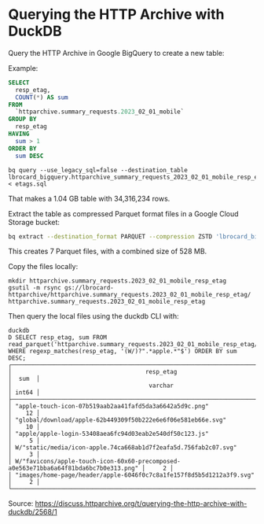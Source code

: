 # Querying the HTTP Archive with DuckDB

Query the HTTP Archive in Google BigQuery to create a new table:

Example:

```sql
SELECT
  resp_etag,
  COUNT(*) AS sum
FROM
  `httparchive.summary_requests.2023_02_01_mobile`
GROUP BY
  resp_etag
HAVING
  sum > 1
ORDER BY
  sum DESC
```

```shell
bq query --use_legacy_sql=false --destination_table lbrocard_bigquery.httparchive_summary_requests_2023_02_01_mobile_resp_etag < etags.sql
```

That makes a 1.04 GB table with 34,316,234 rows.

Extract the table as compressed Parquet format files in a Google Cloud Storage bucket:

```bash
bq extract --destination_format PARQUET --compression ZSTD 'lbrocard_bigquery.httparchive_summary_requests_2023_02_01_mobile_resp_etag' 'gs://radum-httparchive/httparchive.summary_requests.2023_02_01_mobile_resp_etag/*'
```

This creates 7 Parquet files, with a combined size of 528 MB.

Copy the files locally:

```shell
mkdir httparchive.summary_requests.2023_02_01_mobile_resp_etag
gsutil -m rsync gs://lbrocard-httparchive/httparchive.summary_requests.2023_02_01_mobile_resp_etag/ httparchive.summary_requests.2023_02_01_mobile_resp_etag
```

Then query the local files using the duckdb CLI with:

```shell
duckdb
D SELECT resp_etag, sum FROM read_parquet('httparchive.summary_requests.2023_02_01_mobile_resp_etag/*') WHERE regexp_matches(resp_etag, '(W/)?".*apple.*"$') ORDER BY sum DESC;
┌──────────────────────────────────────────────────────────────────────────────────────┬───────┐
│                                      resp_etag                                       │  sum  │
│                                       varchar                                        │ int64 │
├──────────────────────────────────────────────────────────────────────────────────────┼───────┤
│ "apple-touch-icon-07b519aab2aa41fafd5da3a6642a5d9c.png"                              │    12 │
│ "global/download/apple-62b449309f50b222e6e6f06e581eb66e.svg"                         │    10 │
│ "apple/apple-login-53408aea6fc94d03eab2e540df50c123.js"                              │     5 │
│ W/"static/media/icon-apple.74ca668ab1d7f2eafa5d.756fab2c07.svg"                      │     3 │
│ W/"favicons/apple-touch-icon-60x60-precomposed-a0e563e71bba6a64f81bda6bc7b0e313.png" │     2 │
│ "images/home-page/header/apple-6046f0c7c8a1fe157f8d5b5d1212a3f9.svg"                 │     2 │
└──────────────────────────────────────────────────────────────────────────────────────┴───────┘
```

Source: https://discuss.httparchive.org/t/querying-the-http-archive-with-duckdb/2568/1